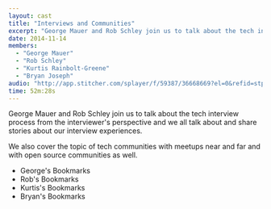 ```yaml
---
layout: cast
title: "Interviews and Communities"
excerpt: "George Mauer and Rob Schley join us to talk about the tech interview process."
date: 2014-11-14
members:
  - "George Mauer"
  - "Rob Schley"
  - "Kurtis Rainbolt-Greene"
  - "Bryan Joseph"
audio: "http://app.stitcher.com/splayer/f/59387/36668669?el=0&refid=stpr"
time: 52m:28s
---
```


George Mauer and Rob Schley join us to talk about the tech interview process from the interviewer's perspective and we all talk about and share stories about our interview experiences.

We also cover the topic of tech communities with meetups near and far and with open source communities as well.

  - George's Bookmarks
  - Rob's Bookmarks
  - Kurtis's Bookmarks
  - Bryan's Bookmarks
